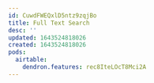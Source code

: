 ```yaml
---
id: CuwdFWEQxlD5ntz9zqjBo
title: Full Text Search
desc: ''
updated: 1643524818026
created: 1643524818026
pods:
  airtable:
    dendron.features: rec8IteLOcT8Mci2A
---
```


